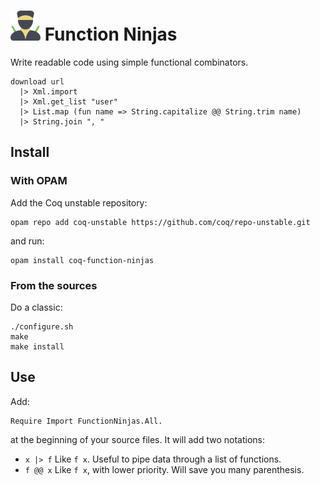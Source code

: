 # ![Logo](https://raw.githubusercontent.com/clarus/icons/master/ninja-48.png) Function Ninjas
Write readable code using simple functional combinators.

    download url
      |> Xml.import
      |> Xml.get_list "user"
      |> List.map (fun name => String.capitalize @@ String.trim name)
      |> String.join ", "

## Install
### With OPAM
Add the Coq unstable repository:

    opam repo add coq-unstable https://github.com/coq/repo-unstable.git

and run:

    opam install coq-function-ninjas

### From the sources
Do a classic:

    ./configure.sh
    make
    make install

## Use
Add:

    Require Import FunctionNinjas.All.

at the beginning of your source files. It will add two notations:
* `x |> f` Like `f x`. Useful to pipe data through a list of functions.
* `f @@ x` Like `f x`, with lower priority. Will save you many parenthesis.
